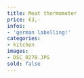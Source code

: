 ```yaml
---
title: Meat thermometer
price: €3,-
infos:
- 'german labelling!'
categories:
- kitchen
images:
- DSC_0278.JPG
sold: false
---
```

